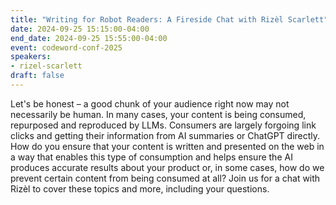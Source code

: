```yaml
---
title: "Writing for Robot Readers: A Fireside Chat with Rizèl Scarlett"
date: 2024-09-25 15:15:00-04:00
end_date: 2024-09-25 15:55:00-04:00
event: codeword-conf-2025
speakers:
- rizel-scarlett
draft: false
---
```


Let's be honest – a good chunk of your audience right now may not necessarily be human. In many cases, your content is being consumed, repurposed and reproduced by LLMs. Consumers are largely forgoing link clicks and getting their information from AI summaries or ChatGPT directly. How do you ensure that your content is written and presented on the web in a way that enables this type of consumption and helps ensure the AI produces accurate results about your product or, in some cases, how do we prevent certain content from being consumed at all? Join us for a chat with Rizèl to cover these topics and more, including your questions.
